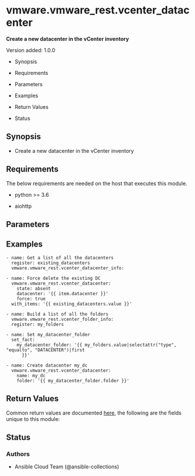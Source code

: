 # vmware.vmware_rest.vcenter_datacenter

**Create a new datacenter in the vCenter inventory**

Version added: 1.0.0


* Synopsis


* Requirements


* Parameters


* Examples


* Return Values


* Status

## Synopsis


* Create a new datacenter in the vCenter inventory

## Requirements

The below requirements are needed on the host that executes this
module.


* python >= 3.6


* aiohttp

## Parameters

## Examples

```
- name: Get a list of all the datacenters
  register: existing_datacenters
  vmware.vmware_rest.vcenter_datacenter_info:

- name: Force delete the existing DC
  vmware.vmware_rest.vcenter_datacenter:
    state: absent
    datacenter: '{{ item.datacenter }}'
    force: true
  with_items: '{{ existing_datacenters.value }}'

- name: Build a list of all the folders
  vmware.vmware_rest.vcenter_folder_info:
  register: my_folders

- name: Set my_datacenter_folder
  set_fact:
    my_datacenter_folder: '{{ my_folders.value|selectattr("type", "equalto", "DATACENTER")|first
      }}'

- name: Create datacenter my_dc
  vmware.vmware_rest.vcenter_datacenter:
    name: my_dc
    folder: '{{ my_datacenter_folder.folder }}'
```

## Return Values

Common return values are documented [here](https://docs.ansible.com/ansible/latest/reference_appendices/common_return_values.html#common-return-values),
the following are the fields unique to this module:

## Status

### Authors


* Ansible Cloud Team (@ansible-collections)
